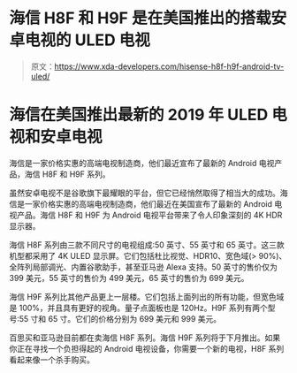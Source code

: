 # 海信 H8F 和 H9F 是在美国推出的搭载安卓电视的 ULED 电视

> 原文：<https://www.xda-developers.com/hisense-h8f-h9f-android-tv-uled/>

# 海信在美国推出最新的 2019 年 ULED 电视和安卓电视

海信是一家价格实惠的高端电视制造商，他们最近宣布了最新的 Android 电视产品，海信 H8F 和 H9F 系列。

虽然安卓电视不是谷歌旗下最耀眼的平台，但它已经悄然取得了相当大的成功。海信是一家价格实惠的高端电视制造商，他们最近在美国宣布了最新的 Android 电视产品。海信 H8F 和 H9F 为 Android 电视平台带来了令人印象深刻的 4K HDR 显示器。

海信 H8F 系列由三款不同尺寸的电视组成:50 英寸、55 英寸和 65 英寸。这三款机型都采用了 4K ULED 显示屏。它们包括杜比视觉、HDR10、宽色域(> 90%)、全阵列局部调光、内置谷歌助手，甚至亚马逊 Alexa 支持。50 英寸的售价仅为 399 美元，55 英寸的售价为 499 美元，65 英寸的售价为 699 美元。

海信 H9F 系列比其他产品更上一层楼。它们包括上面列出的所有功能，但宽色域是 100%，并且具有更好的视角。量子点面板也是 120Hz。H9F 系列有两个型号:55 寸和 65 寸。它们的价格分别为 699 美元和 999 美元。

百思买和亚马逊目前都在卖海信 H8F 系列。海信 H9F 系列将于下月推出。如果你正在寻找一个负担得起的 Android 电视设备，你需要一个新的电视，H8F 系列看起来像一个杀手购买。
